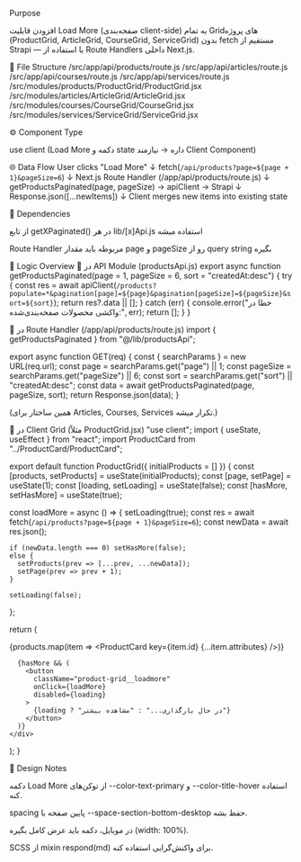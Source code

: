Purpose

افزودن قابلیت Load More (صفحه‌بندی client-side) به تمام Gridهای پروژه (ProductGrid, ArticleGrid, CourseGrid, ServiceGrid)
بدون fetch مستقیم از Strapi — با استفاده از Route Handlers داخلی Next.js.

📂 File Structure
/src/app/api/products/route.js
/src/app/api/articles/route.js
/src/app/api/courses/route.js
/src/app/api/services/route.js
/src/modules/products/ProductGrid/ProductGrid.jsx
/src/modules/articles/ArticleGrid/ArticleGrid.jsx
/src/modules/courses/CourseGrid/CourseGrid.jsx
/src/modules/services/ServiceGrid/ServiceGrid.jsx

⚙️ Component Type

use client
(Load More دکمه و state داره → نیازمند Client Component)

🌐 Data Flow
User clicks "Load More"
   ↓
fetch(`/api/products?page=${page + 1}&pageSize=6`)
   ↓
Next.js Route Handler (/app/api/products/route.js)
   ↓
getProductsPaginated(page, pageSize) → apiClient → Strapi
   ↓
Response.json([...newItems])
   ↓
Client merges new items into existing state

🧩 Dependencies

از تابع getXPaginated() در هر lib/[x]Api.js استفاده میشه

Route Handler مربوطه باید مقدار page و pageSize رو از query string بگیره

🧠 Logic Overview
🔹 در API Module (productsApi.js)
export async function getProductsPaginated(page = 1, pageSize = 6, sort = "createdAt:desc") {
  try {
    const res = await apiClient(`/products?populate=*&pagination[page]=${page}&pagination[pageSize]=${pageSize}&sort=${sort}`);
    return res?.data || [];
  } catch (err) {
    console.error("خطا در واکشی محصولات صفحه‌بندی‌شده:", err);
    return [];
  }
}

🔹 در Route Handler (/app/api/products/route.js)
import { getProductsPaginated } from "@/lib/productsApi";

export async function GET(req) {
  const { searchParams } = new URL(req.url);
  const page = searchParams.get("page") || 1;
  const pageSize = searchParams.get("pageSize") || 6;
  const sort = searchParams.get("sort") || "createdAt:desc";
  const data = await getProductsPaginated(page, pageSize, sort);
  return Response.json(data);
}


(همین ساختار برای Articles, Courses, Services تکرار میشه.)

🔹 در Client Grid (مثلاً ProductGrid.jsx)
"use client";
import { useState, useEffect } from "react";
import ProductCard from "../ProductCard/ProductCard";

export default function ProductGrid({ initialProducts = [] }) {
  const [products, setProducts] = useState(initialProducts);
  const [page, setPage] = useState(1);
  const [loading, setLoading] = useState(false);
  const [hasMore, setHasMore] = useState(true);

  const loadMore = async () => {
    setLoading(true);
    const res = await fetch(`/api/products?page=${page + 1}&pageSize=6`);
    const newData = await res.json();

    if (newData.length === 0) setHasMore(false);
    else {
      setProducts(prev => [...prev, ...newData]);
      setPage(prev => prev + 1);
    }

    setLoading(false);
  };

  return (
    <div className="product-grid">
      <div className="product-grid__wrapper">
        {products.map(item => <ProductCard key={item.id} {...item.attributes} />)}
      </div>

      {hasMore && (
        <button
          className="product-grid__loadmore"
          onClick={loadMore}
          disabled={loading}
        >
          {loading ? "در حال بارگذاری..." : "مشاهده بیشتر"}
        </button>
      )}
    </div>
  );
}

🎨 Design Notes

دکمه Load More از توکن‌های --color-text-primary و --color-title-hover استفاده کنه.

spacing پایین صفحه با --space-section-bottom-desktop حفظ بشه.

در موبایل، دکمه باید عرض کامل بگیره (width: 100%).

SCSS از mixin respond(md) برای واکنش‌گرایی استفاده کنه.